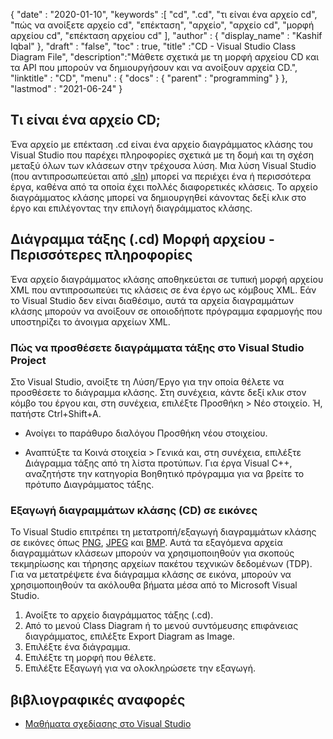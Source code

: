 {
  "date" : "2020-01-10",
  "keywords" :[ "cd", ".cd", "τι είναι ένα αρχείο cd", "πώς να ανοίξετε αρχείο cd", "επέκταση", "αρχείο", "αρχείο cd", "μορφή αρχείου cd", "επέκταση αρχείου cd" ],
  "author" : {
    "display_name" : "Kashif Iqbal"
},
  "draft" : "false",
  "toc" : true,
  "title" :"CD - Visual Studio Class Diagram File",
  "description":"Μάθετε σχετικά με τη μορφή αρχείου CD και τα API που μπορούν να δημιουργήσουν και να ανοίξουν αρχεία CD.",
  "linktitle" : "CD",
  "menu" : {
    "docs" : {
      "parent" : "programming"
}
},
  "lastmod" : "2021-06-24"
}

## Τι είναι ένα αρχείο CD;

Ένα αρχείο με επέκταση .cd είναι ένα αρχείο διαγράμματος κλάσης του Visual Studio που παρέχει πληροφορίες σχετικά με τη δομή και τη σχέση μεταξύ όλων των κλάσεων στην τρέχουσα λύση. Μια λύση Visual Studio (που αντιπροσωπεύεται από [.sln](/el/programming/sln/)) μπορεί να περιέχει ένα ή περισσότερα έργα, καθένα από τα οποία έχει πολλές διαφορετικές κλάσεις. Το αρχείο διαγράμματος κλάσης μπορεί να δημιουργηθεί κάνοντας δεξί κλικ στο έργο και επιλέγοντας την επιλογή διαγράμματος κλάσης.

## Διάγραμμα τάξης (.cd) Μορφή αρχείου - Περισσότερες πληροφορίες

Ένα αρχείο διαγράμματος κλάσης αποθηκεύεται σε τυπική μορφή αρχείου XML που αντιπροσωπεύει τις κλάσεις σε ένα έργο ως κόμβους XML. Εάν το Visual Studio δεν είναι διαθέσιμο, αυτά τα αρχεία διαγραμμάτων κλάσης μπορούν να ανοίξουν σε οποιοδήποτε πρόγραμμα εφαρμογής που υποστηρίζει το άνοιγμα αρχείων XML.

### Πώς να προσθέσετε διαγράμματα τάξης στο Visual Studio Project

Στο Visual Studio, ανοίξτε τη Λύση/Έργο για την οποία θέλετε να προσθέσετε το διάγραμμα κλάσης. Στη συνέχεια, κάντε δεξί κλικ στον κόμβο του έργου και, στη συνέχεια, επιλέξτε Προσθήκη > Νέο στοιχείο. Ή, πατήστε Ctrl+Shift+A.

* Ανοίγει το παράθυρο διαλόγου Προσθήκη νέου στοιχείου.

* Αναπτύξτε τα Κοινά στοιχεία > Γενικά και, στη συνέχεια, επιλέξτε Διάγραμμα τάξης από τη λίστα προτύπων. Για έργα Visual C++, αναζητήστε την κατηγορία Βοηθητικό πρόγραμμα για να βρείτε το πρότυπο Διαγράμματος τάξης.

### Εξαγωγή διαγραμμάτων κλάσης (CD) σε εικόνες

Το Visual Studio επιτρέπει τη μετατροπή/εξαγωγή διαγραμμάτων κλάσης σε εικόνες όπως [PNG](/el/image/png/), [JPEG](/el/image/jpeg/) και [BMP](/el/image/bmp/). Αυτά τα εξαγόμενα αρχεία διαγραμμάτων κλάσεων μπορούν να χρησιμοποιηθούν για σκοπούς τεκμηρίωσης και τήρησης αρχείων πακέτου τεχνικών δεδομένων (TDP). Για να μετατρέψετε ένα διάγραμμα κλάσης σε εικόνα, μπορούν να χρησιμοποιηθούν τα ακόλουθα βήματα μέσα από το Microsoft Visual Studio.

1. Ανοίξτε το αρχείο διαγράμματος τάξης (.cd).
1. Από το μενού Class Diagram ή το μενού συντόμευσης επιφάνειας διαγράμματος, επιλέξτε Export Diagram as Image.
1. Επιλέξτε ένα διάγραμμα.
1. Επιλέξτε τη μορφή που θέλετε.
1. Επιλέξτε Εξαγωγή για να ολοκληρώσετε την εξαγωγή.

## βιβλιογραφικές αναφορές

* [Μαθήματα σχεδίασης στο Visual Studio](https://learn.microsoft.com/en-us/visualstudio/ide/class-designer/designing-and-viewing-classes-and-types?view=vs-2019)

